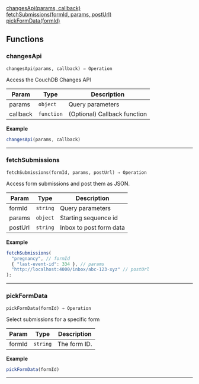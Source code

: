 <dl>
<dt>
    <a href="#changesapi">changesApi(params, callback)</a></dt>
<dt>
    <a href="#fetchsubmissions">fetchSubmissions(formId, params, postUrl)</a></dt>
<dt>
    <a href="#pickformdata">pickFormData(formId)</a></dt>
</dl>


## Functions
### changesApi

<p><code>changesApi(params, callback) ⇒ Operation</code></p>

Access the CouchDB Changes API


| Param | Type | Description |
| --- | --- | --- |
| params | <code>object</code> | Query parameters |
| callback | <code>function</code> | (Optional) Callback function |

**Example**
```js
changesApi(params, callback)
```

* * *

### fetchSubmissions

<p><code>fetchSubmissions(formId, params, postUrl) ⇒ Operation</code></p>

Access form submissions and post them as JSON.


| Param | Type | Description |
| --- | --- | --- |
| formId | <code>string</code> | Query parameters |
| params | <code>object</code> | Starting sequence id |
| postUrl | <code>string</code> | Inbox to post form data |

**Example**
```js
fetchSubmissions(
  "pregnancy", // formId
  { "last-event-id": 334 }, // params
  "http://localhost:4000/inbox/abc-123-xyz" // postUrl
);
```

* * *

### pickFormData

<p><code>pickFormData(formId) ⇒ Operation</code></p>

Select submissions for a specific form


| Param | Type | Description |
| --- | --- | --- |
| formId | <code>string</code> | The form ID. |

**Example**
```js
pickFormData(formId)
```

* * *



